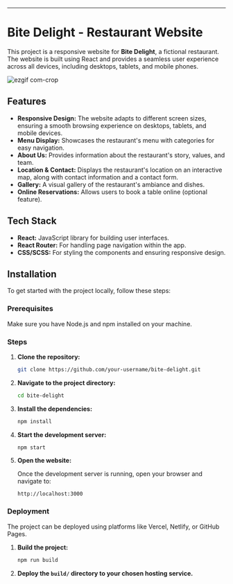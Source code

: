 

---

# Bite Delight - Restaurant Website

This project is a responsive website for **Bite Delight**, a fictional restaurant. The website is built using React and provides a seamless user experience across all devices, including desktops, tablets, and mobile phones.

![ezgif com-crop](https://github.com/user-attachments/assets/ca45c48d-ec0c-4c18-b67c-018eb39878d3)


## Features

- **Responsive Design:** The website adapts to different screen sizes, ensuring a smooth browsing experience on desktops, tablets, and mobile devices.
- **Menu Display:** Showcases the restaurant's menu with categories for easy navigation.
- **About Us:** Provides information about the restaurant's story, values, and team.
- **Location & Contact:** Displays the restaurant's location on an interactive map, along with contact information and a contact form.
- **Gallery:** A visual gallery of the restaurant's ambiance and dishes.
- **Online Reservations:** Allows users to book a table online (optional feature).

## Tech Stack

- **React:** JavaScript library for building user interfaces.
- **React Router:** For handling page navigation within the app.
- **CSS/SCSS:** For styling the components and ensuring responsive design.

## Installation

To get started with the project locally, follow these steps:

### Prerequisites

Make sure you have Node.js and npm installed on your machine.

### Steps

1. **Clone the repository:**

   ```bash
   git clone https://github.com/your-username/bite-delight.git
   ```

2. **Navigate to the project directory:**

   ```bash
   cd bite-delight
   ```

3. **Install the dependencies:**

   ```bash
   npm install
   ```

4. **Start the development server:**

   ```bash
   npm start
   ```

5. **Open the website:**

   Once the development server is running, open your browser and navigate to:

   ```
   http://localhost:3000
   ```

### Deployment

The project can be deployed using platforms like Vercel, Netlify, or GitHub Pages.

1. **Build the project:**

   ```bash
   npm run build
   ```

2. **Deploy the `build/` directory to your chosen hosting service.**

